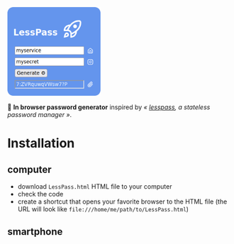 <p><img alt="LessPass" src="LessPassword.png" width="210px"/></p>

🔑 **In browser password generator** inspired by _« [lesspass](https://github.com/lesspass/lesspass), a stateless password manager »_.

# Installation

## computer

- download `LessPass.html` HTML file to your computer
- check the code
- create a shortcut that opens your favorite browser to the HTML file (the URL will look like `file:///home/me/path/to/LessPass.html`)


## smartphone
